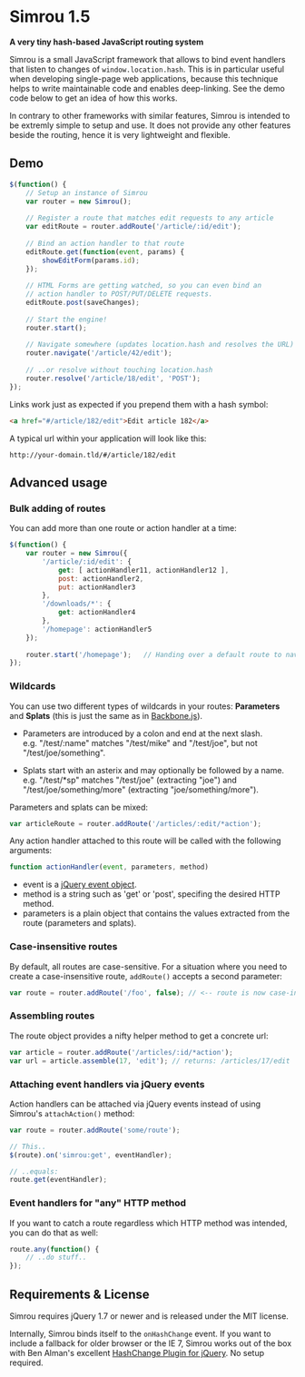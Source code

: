 Simrou 1.5
==========

**A very tiny hash-based JavaScript routing system**

Simrou is a small JavaScript framework that allows to bind event handlers that listen to changes of
<code>window.location.hash</code>. This is in particular useful when developing single-page web applications,
because this technique helps to write maintainable code and enables deep-linking. See the demo code below to get
an idea of how this works.

In contrary to other frameworks with similar features, Simrou is intended to be extremly simple to setup and use. 
It does not provide any other features beside the routing, hence it is very lightweight and flexible.


Demo
----

```javascript
$(function() {
    // Setup an instance of Simrou
    var router = new Simrou();
    
    // Register a route that matches edit requests to any article
    var editRoute = router.addRoute('/article/:id/edit');
    
    // Bind an action handler to that route
    editRoute.get(function(event, params) {
        showEditForm(params.id);
    });
    
    // HTML Forms are getting watched, so you can even bind an
    // action handler to POST/PUT/DELETE requests.
    editRoute.post(saveChanges);
    
    // Start the engine!
    router.start();
    
    // Navigate somewhere (updates location.hash and resolves the URL)
    router.navigate('/article/42/edit');
    
    // ..or resolve without touching location.hash
    router.resolve('/article/18/edit', 'POST');
});
```

Links work just as expected if you prepend them with a hash symbol:

```html
<a href="#/article/182/edit">Edit article 182</a>
```

A typical url within your application will look like this:

```
http://your-domain.tld/#/article/182/edit
```


Advanced usage
--------------

### Bulk adding of routes

You can add more than one route or action handler at a time:

```javascript
$(function() {
    var router = new Simrou({
        '/article/:id/edit': {
            get: [ actionHandler11, actionHandler12 ],
            post: actionHandler2,
            put: actionHandler3
        },
        '/downloads/*': {
            get: actionHandler4
        },
        '/homepage': actionHandler5
    });
    
    router.start('/homepage');   // Handing over a default route to navigate to
});
```


### Wildcards

You can use two different types of wildcards in your routes: **Parameters** and **Splats** (this is just the 
same as in [Backbone.js](http://documentcloud.github.com/backbone/)).

* Parameters are introduced by a colon and end at the next slash.  
  e.g. "/test/:name" matches "/test/mike" and "/test/joe", but not "/test/joe/something".

* Splats start with an asterix and may optionally be followed by a name.  
  e.g. "/test/*sp" matches "/test/joe" (extracting "joe") and "/test/joe/something/more" (extracting "joe/something/more").

Parameters and splats can be mixed:

```javascript
var articleRoute = router.addRoute('/articles/:edit/*action');
```

Any action handler attached to this route will be called with the following arguments:

```javascript
function actionHandler(event, parameters, method)
```

* event is a [jQuery event object](http://api.jquery.com/category/events/event-object/).
* method is a string such as 'get' or 'post', specifing the desired HTTP method.
* parameters is a plain object that contains the values extracted from the route (parameters and splats).


### Case-insensitive routes

By default, all routes are case-sensitive. For a situation where you need to create a case-insensitive route,
<code>addRoute()</code> accepts a second parameter:

```javascript
var route = router.addRoute('/foo', false); // <-- route is now case-insensitive, e.g. '/FOO' is a match.
```


### Assembling routes

The route object provides a nifty helper method to get a concrete url:

```javascript
var article = router.addRoute('/articles/:id/*action');
var url = article.assemble(17, 'edit'); // returns: /articles/17/edit
```


### Attaching event handlers via jQuery events

Action handlers can be attached via jQuery events instead of using Simrou's <code>attachAction()</code> method:

```javascript
var route = router.addRoute('some/route');

// This..
$(route).on('simrou:get', eventHandler);

// ..equals:
route.get(eventHandler);
```


### Event handlers for "any" HTTP method

If you want to catch a route regardless which HTTP method was intended, you can do that as well:

```javascript
route.any(function() {
    // ..do stuff..
});
```


Requirements &amp; License
--------------------------

Simrou requires jQuery 1.7 or newer and is released under the MIT license.

Internally, Simrou binds itself to the <code>onHashChange</code> event. If you want to include a fallback for older 
browser or the IE 7, Simrou works out of the box with Ben Alman's excellent
[HashChange Plugin for jQuery](http://benalman.com/projects/jquery-hashchange-plugin/). No setup required.